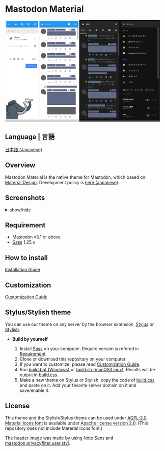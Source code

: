 # Mastodon Material

![Mastodon Material](docs/res/top.png)

## Language | 言語

[日本語 (Japanese)](README_ja.md)

## Overview

Mastodon Material is the native theme for Mastodon, which based on [Material Design](https://material.io). Development policy is [here (Japanese)](docs/development_policy_ja.md).

## Screenshots

<details>
<summary>show/hide</summary>

v1-light + material-v1
![v1-light](docs/res/v1-light.png)

v1-dark + material-v1
![v1-dark](docs/res/v1-dark.png)

black + material-v1
![black](docs/res/black.png)

v2-light + material-v2
![v2-light](docs/res/v2-light.png)

v2-dark + material-v2
![v2-dark](docs/res/v2-dark.png)

mastodon-light + material-v1
![mastodon-light](docs/res/mastodon-light.png)

mastodon-dark + material-v1
![mastodon-dark](docs/res/mastodon-dark.png)
</details>

## Requirement

- [Mastodon](https://github.com/tootsuite/mastodon) v3.1 or above
- [Sass](https://sass-lang.com) 1.25.x

## How to install

[Installation Guide](docs/installation_guide.md)

## Customization

[Customization Guide](docs/customization_guide.md)

## Stylus/Stylish theme

You can use our theme on any server by the browser extension, [Stylus](https://add0n.com/stylus.html) or [Stylish](https://userstyles.org/).

- **Build by yourself**
  
  1. Install [Sass](https://sass-lang.com) on your computer. Require version is refered in [Requirement](#Requirement).
  2. Clone or download this repository on your computer.
  3. If you want to customize, please read [Customization Guide](docs/customization_guide.md).
  4. Run [build.bat (Windows)](build/build.bat) or [build.sh (macOS/Linux)](build/build.sh). Results will be output in [build.css](build/build.css).
  5. Make a new theme on Stylus or Stylish, copy the code of [build.css](build/build.css) and paste on it. Add your favorite server domain on it and save/enable it.

## License

This theme and the Stylish/Stylus theme can be used under [AGPL-3.0](LICENSE). [Material Icons font](https://google.github.io/material-design-icons/#icon-font-for-the-web) is available under [Apache license version 2.0](https://www.apache.org/licenses/LICENSE-2.0.html). (This repository does not include Material Icons font.)

[The header image](docs/src/top.png) was made by using [Noto Sans](https://www.google.com/get/noto/#sans-lgc) and [mastodon.privacyfilter.user.styl](https://github.com/eai04191/userscript-graveyard#mastodonprivacyfilteruserstyl).
